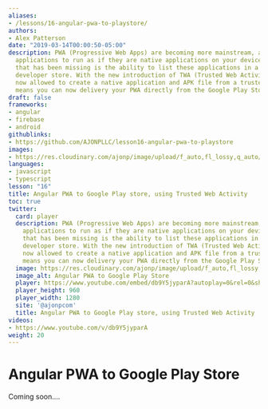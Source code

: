 ```yaml
---
aliases:
- /lessons/16-angular-pwa-to-playstore/
authors:
- Alex Patterson
date: "2019-03-14T00:00:50-05:00"
description: PWA (Progressive Web Apps) are becoming more mainstream, allowing web
  applications to run as if they are native applications on your devices. Something
  that has been missing is the ability to list these applications in a centralized
  developer store. With the new introduction of TWA (Trusted Web Activity) you are
  now allowed to create a native application and APK file from a trusted PWA. Which
  means you can now delivery your PWA directly from the Google Play Store.
draft: false
frameworks:
- angular
- firebase
- android
githublinks:
- https://github.com/AJONPLLC/lesson16-angular-pwa-to-playstore
images:
- https://res.cloudinary.com/ajonp/image/upload/f_auto,fl_lossy,q_auto/v1552593285/ajonp-ajonp-com/16-angular-pwa-to-playstore/angular-pwa-to-playstore.jpg
languages:
- javascript
- typescript
lesson: "16"
title: Angular PWA to Google Play store, using Trusted Web Activity
toc: true
twitter:
  card: player
  description: PWA (Progressive Web Apps) are becoming more mainstream, allowing web
    applications to run as if they are native applications on your devices. Something
    that has been missing is the ability to list these applications in a centralized
    developer store. With the new introduction of TWA (Trusted Web Activity) you are
    now allowed to create a native application and APK file from a trusted PWA. Which
    means you can now delivery your PWA directly from the Google Play Store.
  image: https://res.cloudinary.com/ajonp/image/upload/f_auto,fl_lossy,q_auto/v1552593285/ajonp-ajonp-com/16-angular-pwa-to-playstore/angular-pwa-to-playstore.jpg
  image_alt: Angular PWA to Google Play Store
  player: https://www.youtube.com/embed/db9Y5jyparA?autoplay=0&rel=0&showinfo=0&modestbranding=1
  player_height: 960
  player_width: 1280
  site: '@ajonpcom'
  title: Angular PWA to Google Play store, using Trusted Web Activity
videos:
- https://www.youtube.com/v/db9Y5jyparA
weight: 20
---
```


# Angular PWA to Google Play Store

Coming soon....